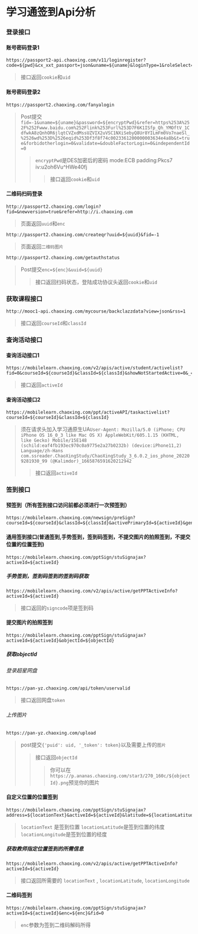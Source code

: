 # 学习通签到Api分析  
### 登录接口  
#### 账号密码登录1
    https://passport2-api.chaoxing.com/v11/loginregister?code=${pwd}&cx_xxt_passport=json&uname=${uname}&loginType=1&roleSelect=true
> 接口返回`cookie`和`uid` 
#### 账号密码登录2
    https://passport2.chaoxing.com/fanyalogin
>Post提交`fid=-1&uname=${uname}&password=${encryptPwd}&refer=https%253A%252F%252Fwww.baidu.com%252Flink%253Furl%253D7F6K1ISfp_Qh_YMOftV_1CdfwkA8zQnhOR6jlqtCVZxdMssUZVIX2uVSC1NXiSebyQ8Ur8YILmFm0Vo7naeSl_%2526wd%253D%2526eqid%253Df3f8f74c0023361200000003634e4a8b&t=true&forbidotherlogin=0&validate=&doubleFactorLogin=0&independentId=0`
> > `encryptPwd`是DES加密后的密码 mode:ECB   padding:Pkcs7   iv:u2oh6Vu^HWe40fj
> > > 接口返回`cookie`和`uid` 
#### 二维码扫码登录  
    http://passport2.chaoxing.com/login?fid=&newversion=true&refer=http://i.chaoxing.com
> 页面返回`uuid`和`enc`  
 
    http://passport2.chaoxing.com/createqr?uuid=${uuid}&fid=-1
> 页面返回`二维码图片`

    http://passport2.chaoxing.com/getauthstatus
> Post提交`enc=${enc}&uuid=${uuid}`
> > 接口返回扫码状态，登陆成功协议头返回`cookie`和`uid`  

### 获取课程接口 
    http://mooc1-api.chaoxing.com/mycourse/backclazzdata?view=json&rss=1
> 接口返回`courseId`和`classId`    

### 查询活动接口 
#### 查询活动接口1
    https://mobilelearn.chaoxing.com/v2/apis/active/student/activelist?fid=0&courseId=${courseId}&classId=${classId}&showNotStartedActive=0&_=1663752482576
> 接口返回`activeId`
#### 查询活动接口2
    https://mobilelearn.chaoxing.com/ppt/activeAPI/taskactivelist?courseId=${courseId}&classId=${classId}
> 须在请求头加入学习通原生UA`User-Agent: Mozilla/5.0 (iPhone; CPU iPhone OS 16_0_3 like Mac OS X) AppleWebKit/605.1.15 (KHTML, like Gecko) Mobile/15E148 (schild:eaf4fb193ec970c0a9775e2a27b0232b) (device:iPhone11,2) Language/zh-Hans com.ssreader.ChaoXingStudy/ChaoXingStudy_3_6.0.2_ios_phone_202209281930_99 (@Kalimdor)_1665876591620212942`
> > 接口返回`activeId`
### 签到接口
#### 预签到（所有签到接口访问前都必须进行一次预签到）
    https://mobilelearn.chaoxing.com/newsign/preSign?courseId=${courseId}&classId=${classId}&activePrimaryId=${activeId}&general=1&sys=1&ls=1&appType=15&tid=&uid=${uid}&ut=s
#### 通用签到接口(普通签到,手势签到，签到码签到，不提交图片的拍照签到，不提交位置的位置签到)
    https://mobilelearn.chaoxing.com/pptSign/stuSignajax?activeId=${activeId}
##### 手势签到，签到码签到的签到码获取
    https://mobilelearn.chaoxing.com/v2/apis/active/getPPTActiveInfo?activeId=${activeId}
> 接口返回的`signcode`项是签到码
#### 提交图片的拍照签到
    https://mobilelearn.chaoxing.com/pptSign/stuSignajax?activeId=${activeId}&objectId=${objectId}
##### 获取objectId
###### 登录超星网盘
    https://pan-yz.chaoxing.com/api/token/uservalid   
> 接口返回网盘`token` 
###### 上传图片
    https://pan-yz.chaoxing.com/upload  
>  post提交`{'puid': uid, '_token': token}`以及需要上传的`图片`    
>> 接口返回`objectId`
>>> 你可以在`https://p.ananas.chaoxing.com/star3/270_160c/${objectId}.png`预览你的图片
#### 自定义位置的位置签到
    https://mobilelearn.chaoxing.com/pptSign/stuSignajax?address=${locationText}&activeId=${activeId}&latitude=${locationLatitude}&longitude=${locationLongitude}&fid=0&appType=15&ifTiJiao=1
> `locationText` 是签到位置 `locationLatitude`是签到位置的纬度  `locationLongitude`是签到位置的经度
##### 获取教师指定位置签到的所需信息
    https://mobilelearn.chaoxing.com/v2/apis/active/getPPTActiveInfo?activeId=${activeId}
>接口返回所需要的 `locationText` , `locationLatitude`,  `locationLongitude`
#### 二维码签到
    https://mobilelearn.chaoxing.com/pptSign/stuSignajax?activeId=${activeId}&enc=${enc}&fid=0
>`enc`参数为签到二维码解码所得
   
